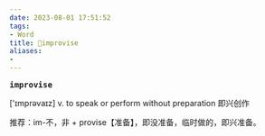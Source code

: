 ```yaml
---
date: 2023-08-01 17:51:52
tags: 
- Word
title: 📖improvise
aliases: 
- 
---
```


<pre><strong>improvise</strong></pre>

['ɪmprəvaɪz]
v. to speak or perform without preparation 即兴创作

推荐：im-不，非 + provise【准备】，即没准备，临时做的，即兴准备。
